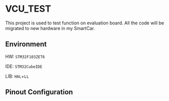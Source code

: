 # VCU_TEST

This project is used to test function on evaluation board. All the code will be migrated to new hardware in my SmartCar.

## Environment

HW: `STM32F103ZET6`

IDE: `STM32CubeIDE`

LIB: `HAL`+`LL`

## Pinout Configuration

